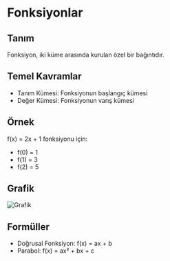 # Fonksiyonlar

## Tanım
Fonksiyon, iki küme arasında kurulan özel bir bağıntıdır.

## Temel Kavramlar
- Tanım Kümesi: Fonksiyonun başlangıç kümesi
- Değer Kümesi: Fonksiyonun varış kümesi

## Örnek
f(x) = 2x + 1 fonksiyonu için:
- f(0) = 1
- f(1) = 3
- f(2) = 5

## Grafik
![Grafik](https://raw.githubusercontent.com/mamidurba/ders_notlari/main/dersler/matematik/grafik.png)

## Formüller
- Doğrusal Fonksiyon: f(x) = ax + b
- Parabol: f(x) = ax² + bx + c